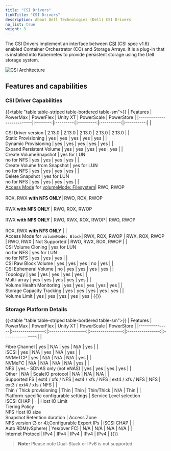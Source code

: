 ```yaml
---
title: "CSI Drivers"
linkTitle: "CSI Drivers"
description: About Dell Technologies (Dell) CSI Drivers 
no_list: true 
weight: 3
---
```


The CSI Drivers implement an interface between [CSI](https://kubernetes-csi.github.io/docs/) (CSI spec v1.6) enabled Container Orchestrator (CO) and Storage Arrays. It is a plug-in that is installed into Kubernetes to provide persistent storage using the Dell storage system.

![CSI Architecture](../../../images/csidriver/Architecture_Diagram.png)

## Features and capabilities

### CSI Driver Capabilities
{{<table "table table-striped table-bordered table-sm">}}
| Features                 | PowerMax | PowerFlex | Unity XT  | PowerScale | PowerStore |
|--------------------------|:--------:|:---------:|:---------:|:----------:|:----------:|
| <div style="text-align: left"> CSI Driver version       | 2.13.0   | 2.13.0    | 2.13.0    | 2.13.0     | 2.13.0     |
| <div style="text-align: left"> Static Provisioning      | yes      | yes       | yes       | yes        | yes        |
| <div style="text-align: left"> Dynamic Provisioning     | yes      | yes       | yes       | yes        | yes        |
| <div style="text-align: left"> Expand Persistent Volume | yes      | yes       | yes       | yes        | yes        |
| <div style="text-align: left"> Create VolumeSnapshot    | yes for LUN<br>no for NFS | yes       | yes       | yes        | yes        |
| <div style="text-align: left"> Create Volume from Snapshot | yes for LUN<br>no for NFS | yes       | yes       | yes        | yes        |
| <div style="text-align: left"> Delete Snapshot          | yes for LUN<br>no for NFS | yes       | yes       | yes        | yes        |
| <div style="text-align: left"> [Access Mode](https://kubernetes.io/docs/concepts/storage/persistent-volumes/#access-modes) for [volumeMode: Filesystem](https://kubernetes.io/docs/concepts/storage/persistent-volumes/#volume-mode)| RWO, RWOP<br><br>ROX, RWX **with NFS ONLY**| RWO, ROX, RWOP<br><br>RWX  **with NFS ONLY** | RWO, ROX, RWOP<br><br>RWX  **with NFS ONLY** | RWO, RWX, ROX, RWOP | RWO, RWOP<br><br>ROX, RWX **with NFS ONLY** |
| <div style="text-align: left"> Access Mode for `volumeMode: Block`| RWX, ROX, RWOP | RWX, ROX, RWOP | RWO, RWX | Not Supported | RWO, RWX, ROX, RWOP |
| <div style="text-align: left"> CSI Volume Cloning       | yes for LUN<br>no for NFS       | yes for LUN<br>no for NFS       | yes       | yes        | yes        |
| <div style="text-align: left"> CSI Raw Block Volume     | yes      | yes       | yes       | no         | yes        |
| <div style="text-align: left"> CSI Ephemeral Volume     | no       | yes       | yes       | yes        | yes        |
| <div style="text-align: left"> Topology                 | yes      | yes       | yes       | yes        | yes        |
| <div style="text-align: left"> Multi-array              | yes      | yes       | yes       | yes        | yes        |
| <div style="text-align: left"> Volume Health Monitoring | yes      | yes       | yes       | yes        | yes        |
| <div style="text-align: left"> Storage Capacity Tracking | yes     | yes       | yes       | yes        | yes        |
| <div style="text-align: left"> Volume Limit             | yes      | yes       | yes       | yes        | yes        |
{{</table>}}

### Storage Platform Details
{{<table "table table-striped table-bordered table-sm">}}
| Features      | PowerMax         | PowerFlex          | Unity XT         | PowerScale       | PowerStore       |
|---------------|:----------------:|:------------------:|:----------------:|:----------------:|:----------------:|
| <div style="text-align: left"> Fibre Channel | yes              | N/A                | yes              | N/A              | yes              |
| <div style="text-align: left"> iSCSI         | yes              | N/A                | yes              | N/A              | yes              |
| <div style="text-align: left"> NVMeTCP       | yes              | N/A                | N/A              | N/A              | yes              |
| <div style="text-align: left"> NVMeFC        | N/A              | N/A                | N/A              | N/A              | yes              |
| <div style="text-align: left"> NFS           | yes - SDNAS only (not eNAS)   | yes   | yes              | yes              | yes              |
| <div style="text-align: left"> Other         | N/A              | ScaleIO protocol   | N/A              | N/A              | N/A              |
| <div style="text-align: left"> Supported FS  | ext4 / xfs / NFS | ext4 / xfs / NFS   | ext4 / xfs / NFS | NFS       | ext3 / ext4 / xfs / NFS |
| <div style="text-align: left"> Thin / Thick provisioning | Thin | Thin               | Thin/Thick       | N/A              | Thin             |
| <div style="text-align: left"> Platform-specific configurable settings | Service Level selection<br>iSCSI CHAP | - | Host IO Limit<br>Tiering Policy<br>NFS Host IO size<br>Snapshot Retention duration | Access Zone<br>NFS version (3 or 4);Configurable Export IPs | iSCSI CHAP |
| <div style="text-align: left"> Auto RDM(vSphere)  | Yes(over FC) | N/A               | N/A              | N/A              | N/A              |
|<div style="text-align: left"> Internet Protocol| IPv4 | IPv4               | IPv4             | IPv4              | IPv4             |
{{</table>}}

> **Note:** Please note Dual-Stack or IPv6 is not supported.

</br>
